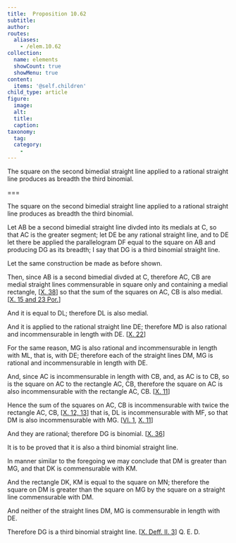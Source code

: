 ```yaml
---
title:  Proposition 10.62
subtitle: 
author:
routes:
  aliases:
    - /elem.10.62
collection:
  name: elements
  showCount: true
  showMenu: true
content:
  items: '@self.children'
child_type: article
figure:
  image:
  alt:
  title:
  caption:
taxonomy:
  tag:
  category:
    - 
---
```


<p><hi rend="ital">The square on the second bimedial straight line applied to a rational straight line produces as breadth the third binomial</hi>. </p>

===

<p><span class="ital">The square on the second bimedial straight line applied to a rational straight line produces as breadth the third binomial</span>. </p>

<p>Let <span class="ital">AB</span> be a second bimedial straight line divded into its medials at <span class="ital">C</span>, so that <span class="ital">AC</span> is the greater segment; let <span class="ital">DE</span> be any rational straight line, and to <span class="ital">DE</span> let there be applied the parallelogram <span class="ital">DF</span> equal to the square on <span class="ital">AB</span> and producing <span class="ital">DG</span> as its breadth;  I say that <span class="ital">DG</span> is a third binomial straight line. </p>

<p>Let the same construction be made as before shown. <pb n="138"/></p>

<p>Then, since <span class="ital">AB</span> is a second bimedial divded at <span class="ital">C</span>, therefore <span class="ital">AC</span>, <span class="ital">CB</span> are medial straight lines commensurable in square only and containing a medial rectangle, [<a href="/elem.10.38">X. 38</a>] so that the sum of the squares on <span class="ital">AC</span>, <span class="ital">CB</span> is also medial. [<a href="/elem.10.15 elem.10.23.p.1">X. 15 and 23 Por.</a>] </p>

<p>And it is equal to <span class="ital">DL</span>; therefore <span class="ital">DL</span> is also medial. </p>

<p>And it is applied to the rational straight line <span class="ital">DE</span>; therefore <span class="ital">MD</span> is also rational and incommensurable in length with <span class="ital">DE</span>. [<a href="/elem.10.22">X. 22</a>] </p>

<p>For the same reason, <span class="ital">MG</span> is also rational and incommensurable in length with <span class="ital">ML</span>, that is, with <span class="ital">DE</span>; therefore each of the straight lines <span class="ital">DM</span>, <span class="ital">MG</span> is rational and incommensurable in length with <span class="ital">DE</span>. </p>

<p>And, since <span class="ital">AC</span> is incommensurable in length with <span class="ital">CB</span>, and, as <span class="ital">AC</span> is to <span class="ital">CB</span>, so is the square on <span class="ital">AC</span> to the rectangle <span class="ital">AC</span>, <span class="ital">CB</span>, therefore the square on <span class="ital">AC</span> is also incommensurable with the rectangle <span class="ital">AC</span>, <span class="ital">CB</span>. [<a href="/elem.10.11">X. 11</a>] </p>

<p>Hence the sum of the squares on <span class="ital">AC</span>, <span class="ital">CB</span> is incommensurable with twice the rectangle <span class="ital">AC</span>, <span class="ital">CB</span>, [<a href="/elem.10.12 elem.10.13">X. 12, 13</a>] that is, <span class="ital">DL</span> is incommensurable with <span class="ital">MF</span>, so that <span class="ital">DM</span> is also incommensurable with <span class="ital">MG</span>. [<a href="/elem.6.1">VI. 1</a>, <a href="/elem.10.11">X. 11</a>] </p>

<p>And they are rational; therefore <span class="ital">DG</span> is binomial. [<a href="/elem.10.36">X. 36</a>] </p>

<p>It is to be proved that it is also a third binomial straight line. </p>

<p>In manner similar to the foregoing we may conclude that <span class="ital">DM</span> is greater than <span class="ital">MG</span>, and that <span class="ital">DK</span> is commensurable with <span class="ital">KM</span>. </p>

<p>And the rectangle <span class="ital">DK</span>, <span class="ital">KM</span> is equal to the square on <span class="ital">MN</span>; therefore the square on <span class="ital">DM</span> is greater than the square on <span class="ital">MG</span> by the square on a straight line commensurable with <span class="ital">DM</span>. </p>

<p>And neither of the straight lines <span class="ital">DM</span>, <span class="ital">MG</span> is commensurable in length with <span class="ital">DE</span>. </p>

<p>Therefore <span class="ital">DG</span> is a third binomial straight line. [<a href="/elem.10.def.2.3">X. Deff. II. 3</a>] Q. E. D.<pb n="139"/></p>
